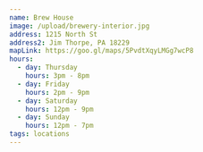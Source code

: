 ```yaml
---
name: Brew House
image: /upload/brewery-interior.jpg
address: 1215 North St
address2: Jim Thorpe, PA 18229
mapLink: https://goo.gl/maps/5PvdtXqyLMGg7wcP8
hours:
  - day: Thursday
    hours: 3pm - 8pm
  - day: Friday
    hours: 2pm - 9pm
  - day: Saturday
    hours: 12pm - 9pm
  - day: Sunday
    hours: 12pm - 7pm
tags: locations
---
```

